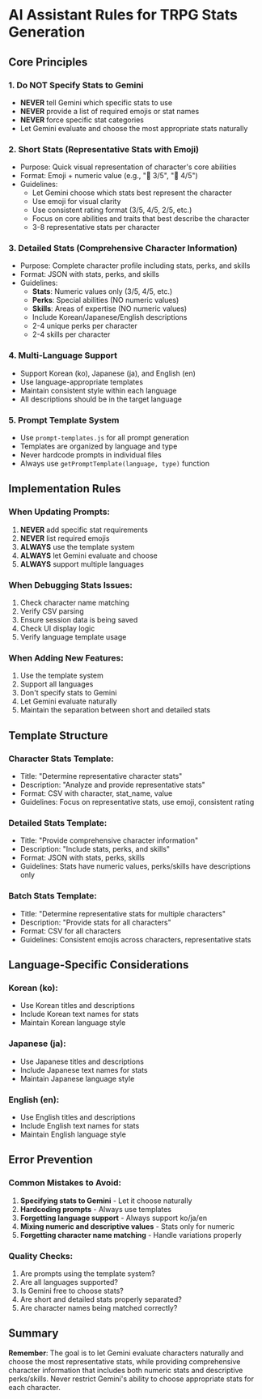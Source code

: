 # AI Assistant Rules for TRPG Stats Generation

## Core Principles

### 1. **Do NOT Specify Stats to Gemini**
- **NEVER** tell Gemini which specific stats to use
- **NEVER** provide a list of required emojis or stat names
- **NEVER** force specific stat categories
- Let Gemini evaluate and choose the most appropriate stats naturally

### 2. **Short Stats (Representative Stats with Emoji)**
- Purpose: Quick visual representation of character's core abilities
- Format: Emoji + numeric value (e.g., "💪 3/5", "🧠 4/5")
- Guidelines:
  - Let Gemini choose which stats best represent the character
  - Use emoji for visual clarity
  - Use consistent rating format (3/5, 4/5, 2/5, etc.)
  - Focus on core abilities and traits that best describe the character
  - 3-8 representative stats per character

### 3. **Detailed Stats (Comprehensive Character Information)**
- Purpose: Complete character profile including stats, perks, and skills
- Format: JSON with stats, perks, and skills
- Guidelines:
  - **Stats**: Numeric values only (3/5, 4/5, etc.)
  - **Perks**: Special abilities (NO numeric values)
  - **Skills**: Areas of expertise (NO numeric values)
  - Include Korean/Japanese/English descriptions
  - 2-4 unique perks per character
  - 2-4 skills per character

### 4. **Multi-Language Support**
- Support Korean (ko), Japanese (ja), and English (en)
- Use language-appropriate templates
- Maintain consistent style within each language
- All descriptions should be in the target language

### 5. **Prompt Template System**
- Use `prompt-templates.js` for all prompt generation
- Templates are organized by language and type
- Never hardcode prompts in individual files
- Always use `getPromptTemplate(language, type)` function

## Implementation Rules

### When Updating Prompts:
1. **NEVER** add specific stat requirements
2. **NEVER** list required emojis
3. **ALWAYS** use the template system
4. **ALWAYS** let Gemini evaluate and choose
5. **ALWAYS** support multiple languages

### When Debugging Stats Issues:
1. Check character name matching
2. Verify CSV parsing
3. Ensure session data is being saved
4. Check UI display logic
5. Verify language template usage

### When Adding New Features:
1. Use the template system
2. Support all languages
3. Don't specify stats to Gemini
4. Let Gemini evaluate naturally
5. Maintain the separation between short and detailed stats

## Template Structure

### Character Stats Template:
- Title: "Determine representative character stats"
- Description: "Analyze and provide representative stats"
- Format: CSV with character, stat_name, value
- Guidelines: Focus on representative stats, use emoji, consistent rating

### Detailed Stats Template:
- Title: "Provide comprehensive character information"
- Description: "Include stats, perks, and skills"
- Format: JSON with stats, perks, skills
- Guidelines: Stats have numeric values, perks/skills have descriptions only

### Batch Stats Template:
- Title: "Determine representative stats for multiple characters"
- Description: "Provide stats for all characters"
- Format: CSV for all characters
- Guidelines: Consistent emojis across characters, representative stats

## Language-Specific Considerations

### Korean (ko):
- Use Korean titles and descriptions
- Include Korean text names for stats
- Maintain Korean language style

### Japanese (ja):
- Use Japanese titles and descriptions
- Include Japanese text names for stats
- Maintain Japanese language style

### English (en):
- Use English titles and descriptions
- Include English text names for stats
- Maintain English language style

## Error Prevention

### Common Mistakes to Avoid:
1. **Specifying stats to Gemini** - Let it choose naturally
2. **Hardcoding prompts** - Always use templates
3. **Forgetting language support** - Always support ko/ja/en
4. **Mixing numeric and descriptive values** - Stats only for numeric
5. **Forgetting character name matching** - Handle variations properly

### Quality Checks:
1. Are prompts using the template system?
2. Are all languages supported?
3. Is Gemini free to choose stats?
4. Are short and detailed stats properly separated?
5. Are character names being matched correctly?

## Summary

**Remember**: The goal is to let Gemini evaluate characters naturally and choose the most representative stats, while providing comprehensive character information that includes both numeric stats and descriptive perks/skills. Never restrict Gemini's ability to choose appropriate stats for each character. 